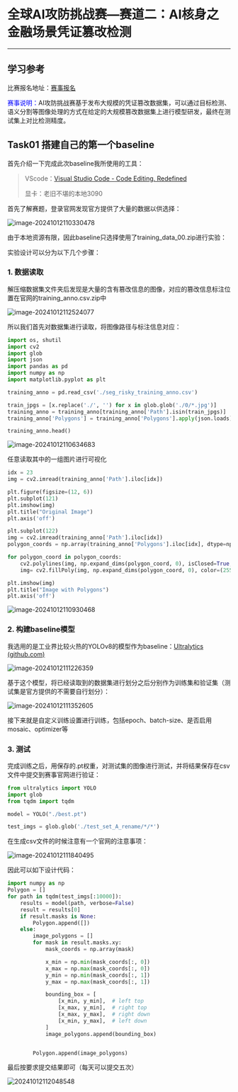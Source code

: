 # **全球AI攻防挑战赛—赛道二：AI核身之金融场景凭证篡改检测**

***

## 学习参考

比赛报名地址：[赛事报名](https://tianchi.aliyun.com/s/24acb952f488f1f713a5294cf585bea3)

<font color="blue"> 赛事说明：</font>AI攻防挑战赛基于发布大规模的凭证篡改数据集，可以通过目标检测、语义分割等图像处理的方式在给定的大规模篡改数据集上进行模型研发，最终在测试集上对比检测精度。

## Task01 搭建自己的第一个baseline

首先介绍一下完成此次baseline我所使用的工具：

> VScode：[Visual Studio Code - Code Editing. Redefined](https://code.visualstudio.com/)
>
> 显卡：老旧不堪的本地3090

首先了解赛题，登录官网发现官方提供了大量的数据以供选择：

<img src="../picts/image-20241012110330478.png" alt="image-20241012110330478"/>



由于本地资源有限，因此baseline只选择使用了training_data_00.zip进行实验：

实验设计可以分为以下几个步骤：

### 1. 数据读取

解压缩数据集文件夹后发现是大量的含有篡改信息的图像，对应的篡改信息标注位置在官网的training_anno.csv.zip中

<img src="../picts/image-20241012112524077.png" alt="image-20241012112524077" style="margin-left:0px;"/>

所以我们首先对数据集进行读取，将图像路径与标注信息对应：

```python
import os, shutil
import cv2
import glob
import json
import pandas as pd
import numpy as np
import matplotlib.pyplot as plt

training_anno = pd.read_csv('./seg_risky_training_anno.csv')

train_jpgs = [x.replace('./', '') for x in glob.glob('./0/*.jpg')]
training_anno = training_anno[training_anno['Path'].isin(train_jpgs)]
training_anno['Polygons'] = training_anno['Polygons'].apply(json.loads)

training_anno.head()
```

<img src="../picts/image-20241012110634683.png" alt="image-20241012110634683" style="margin-left:0px;"/>

任意读取其中的一组图片进行可视化

```python
idx = 23
img = cv2.imread(training_anno['Path'].iloc[idx])

plt.figure(figsize=(12, 6))
plt.subplot(121)
plt.imshow(img)
plt.title("Original Image")
plt.axis('off')

plt.subplot(122)
img = cv2.imread(training_anno['Path'].iloc[idx])
polygon_coords = np.array(training_anno['Polygons'].iloc[idx], dtype=np.int32)

for polygon_coord in polygon_coords:
    cv2.polylines(img, np.expand_dims(polygon_coord, 0), isClosed=True, color=(0, 255, 0), thickness=2)
    img= cv2.fillPoly(img, np.expand_dims(polygon_coord, 0), color=(255, 0, 0, 0.5))

plt.imshow(img)
plt.title("Image with Polygons")
plt.axis('off')
```

<img src="../picts/image-20241012110930468.png" alt="image-20241012110930468" style="margin-left:0px;"/>

### 2. 构建baseline模型

我选用的是工业界比较火热的YOLOv8的模型作为baseline：[Ultralytics (github.com)](https://github.com/ultralytics)

<img src="../picts/image-20241012111226359.png" alt="image-20241012111226359" style="margin-left:0px;"/>

基于这个模型，将已经读取到的数据集进行划分之后分别作为训练集和验证集（测试集是官方提供的不需要自行划分）：

<img src="../picts/image-20241012111352605.png" alt="image-20241012111352605" style="margin-left:0px;"/>

接下来就是自定义训练设置进行训练，包括epoch、batch-size、是否启用mosaic、optimizer等

### 3. 测试

完成训练之后，用保存的.pt权重，对测试集的图像进行测试，并将结果保存在csv文件中提交到赛事官网进行验证：

```python
from ultralytics import YOLO
import glob
from tqdm import tqdm

model = YOLO("./best.pt")  

test_imgs = glob.glob('./test_set_A_rename/*/*')
```

在生成csv文件的时候注意有一个官网的注意事项：

<img src="../picts/image-20241012111840495.png" alt="image-20241012111840495" style="margin-left:0px;"/>



因此可以如下设计代码：

```python
import numpy as np
Polygon = []
for path in tqdm(test_imgs[:10000]):
    results = model(path, verbose=False)
    result = results[0]
    if result.masks is None:
        Polygon.append([])
    else:
        image_polygons = []
        for mask in result.masks.xy:
            mask_coords = np.array(mask)

            x_min = np.min(mask_coords[:, 0])
            x_max = np.max(mask_coords[:, 0])
            y_min = np.min(mask_coords[:, 1])
            y_max = np.max(mask_coords[:, 1])

            bounding_box = [
                [x_min, y_min],  # left top
                [x_max, y_min],  # right top
                [x_max, y_max],  # right down
                [x_min, y_max],  # left down
            ]
            image_polygons.append(bounding_box)


        Polygon.append(image_polygons)
```

最后按要求提交结果即可（每天可以提交五次）

<img src="../picts/image-20241012112048548.png" alt="20241012112048548"/>

